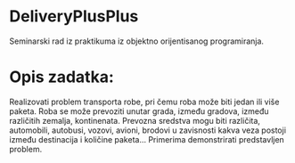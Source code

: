 # DeliveryPlusPlus

Seminarski rad iz praktikuma iz objektno orijentisanog programiranja.

# Opis zadatka:

Realizovati problem transporta robe, pri čemu roba može biti jedan ili više paketa. Roba se može prevoziti unutar grada, između gradova, između različitih zemalja, kontinenata. Prevozna sredstva mogu biti različita, automobili, autobusi, vozovi, avioni, brodovi u zavisnosti kakva veza postoji između destinacija i količine paketa... Primerima demonstrirati predstavljen problem.
